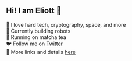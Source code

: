 ## Hi! I am Eliott :wave:

👀 I love hard tech, cryptography, space, and more  
🤖 Currently building robots  
🍵 Running on matcha tea  
🐦 Follow me on [Twitter](https://twitter.com/eliottteiss)  
👻 More links and details [here](https://eliottteissonniere.com)
